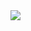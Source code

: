 <img src="https://raw.githubusercontent.com/jyg/PdRacks/master/pdr/modules/basic/audio_clip/audio_clip-help.png">
